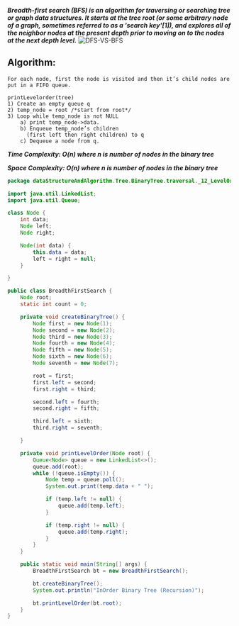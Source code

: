 ***Breadth-first search (BFS) is an algorithm for traversing or searching tree or graph data structures. 
It starts at the tree root (or some arbitrary node of a graph, 
sometimes referred to as a 'search key'[1]), 
and explores all of the neighbor nodes at the present depth prior to moving on to the nodes at the next depth level.***
![DFS-VS-BFS](https://user-images.githubusercontent.com/37740006/108905617-1f512080-764a-11eb-9a07-9be6e0d6a501.png)

## Algorithm: 
```
For each node, first the node is visited and then it’s child nodes are put in a FIFO queue. 

printLevelorder(tree)
1) Create an empty queue q
2) temp_node = root /*start from root*/
3) Loop while temp_node is not NULL
    a) print temp_node->data.
    b) Enqueue temp_node’s children 
      (first left then right children) to q
    c) Dequeue a node from q.
```

***Time Complexity: O(n) where n is number of nodes in the binary tree***

***Space Complexity: O(n) where n is number of nodes in the binary tree***

```java
package dataStructureAndAlgorithm.Tree.BinaryTree.traversal._12_LevelOrderBinaryTreeTraversal;

import java.util.LinkedList;
import java.util.Queue;

class Node {
	int data;
	Node left;
	Node right;

	Node(int data) {
		this.data = data;
		left = right = null;
	}

}

public class BreadthFirstSearch {
	Node root;
	static int count = 0;

	private void createBinaryTree() {
		Node first = new Node(1);
		Node second = new Node(2);
		Node third = new Node(3);
		Node fourth = new Node(4);
		Node fifth = new Node(5);
		Node sixth = new Node(6);
		Node seventh = new Node(7);

		root = first;
		first.left = second;
		first.right = third;

		second.left = fourth;
		second.right = fifth;

		third.left = sixth;
		third.right = seventh;

	}

	private void printLevelOrder(Node root) {
		Queue<Node> queue = new LinkedList<>();
		queue.add(root);
		while (!queue.isEmpty()) {
			Node temp = queue.poll();
			System.out.print(temp.data + " ");

			if (temp.left != null) {
				queue.add(temp.left);
			}

			if (temp.right != null) {
				queue.add(temp.right);
			}
		}
	}

	public static void main(String[] args) {
		BreadthFirstSearch bt = new BreadthFirstSearch();

		bt.createBinaryTree();
		System.out.println("InOrder Binary Tree (Recursion)");

		bt.printLevelOrder(bt.root);
	}
}
```
